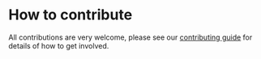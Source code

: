 # How to contribute

All contributions are very welcome, please see our [contributing guide](http://io.itv.com/scala-pact/contributing.html) for details of how to get involved.
